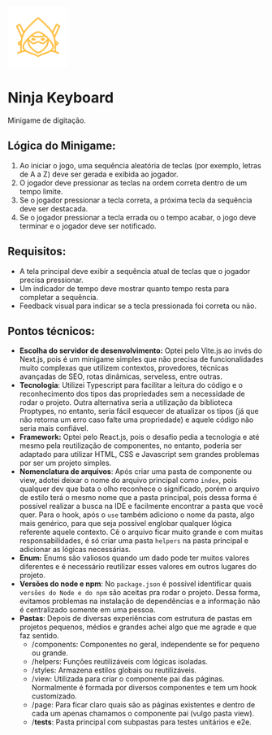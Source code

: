 <img src="public/images/ninja.svg" width="120px" >

# Ninja Keyboard

Minigame de digitação.

## Lógica do Minigame:

1. Ao iniciar o jogo, uma sequência aleatória de teclas (por exemplo, letras de A a Z) deve ser gerada e exibida ao jogador.
2. O jogador deve pressionar as teclas na ordem correta dentro de um tempo limite.
3. Se o jogador pressionar a tecla correta, a próxima tecla da sequência deve ser destacada.
4. Se o jogador pressionar a tecla errada ou o tempo acabar, o jogo deve terminar e o jogador deve ser notificado.

## Requisitos:

- A tela principal deve exibir a sequência atual de teclas que o jogador precisa pressionar.
- Um indicador de tempo deve mostrar quanto tempo resta para completar a sequência.
- Feedback visual para indicar se a tecla pressionada foi correta ou não.

## Pontos técnicos:

- **Escolha do servidor de desenvolvimento:** Optei pelo Vite.js ao invés do Next.js, pois é um minigame simples que não precisa de funcionalidades muito complexas que utilizem contextos, provedores, técnicas avançadas de SEO, rotas dinâmicas, serveless, entre outras. 
- **Tecnologia**: Utilizei Typescript para facilitar a leitura do código e o reconhecimento dos tipos das propriedades sem a necessidade de rodar o projeto. Outra alternativa seria a utilização da biblioteca Proptypes, no entanto, seria fácil esquecer de atualizar os tipos (já que não retorna um erro caso falte uma propriedade) e aquele código não seria mais confiável.
- **Framework:** Optei pelo React.js, pois o desafio pedia a tecnologia e até mesmo pela reutilização de componentes, no entanto, poderia ser adaptado para utilizar HTML, CSS e Javascript sem grandes problemas por ser um projeto simples.
- **Nomenclatura de arquivos**: Após criar uma pasta de componente ou view, adotei deixar o nome do arquivo principal como `index`, pois qualquer dev que bata o olho reconhece o significado, porém o arquivo de estilo terá o mesmo nome que a pasta principal, pois dessa forma é possível realizar a busca na IDE e facilmente encontrar a pasta que você quer. Para o hook, após o `use` também adiciono o nome da pasta, algo mais genérico, para que seja possível englobar qualquer lógica referente aquele contexto. Cê o arquivo ficar muito grande e com muitas responsabilidades, é só criar uma pasta `helpers` na pasta principal e adicionar as lógicas necessárias.
- **Enum:** Enums são valiosos quando um dado pode ter muitos valores diferentes e é necessário reutilizar esses valores em outros lugares do projeto.
- **Versões do node e npm**: No `package.json` é possível identificar quais `versões do Node e do npm` são aceitas pra rodar o projeto. Dessa forma, evitamos problemas na instalação de dependências e a informação não é centralizado somente em uma pessoa.
- **Pastas**: Depois de diversas experiências com estrutura de pastas em projetos pequenos, médios e grandes achei algo que me agrade e que faz sentido. 
    - /components: Componentes no geral, independente se for pequeno ou grande.
    - /helpers: Funções reutilizáveis com lógicas isoladas.
    - /styles: Armazena estilos globais ou reutilizáveis.
    - /view: Utilizada para criar o componente pai das páginas. Normalmente é formada por diversos componentes e tem um hook customizado.
    - /page: Para ficar claro quais são as páginas existentes e dentro de cada um apenas chamamos o componente pai (vulgo pasta view).
    - /__tests__: Pasta principal com subpastas para testes unitários e e2e. 
